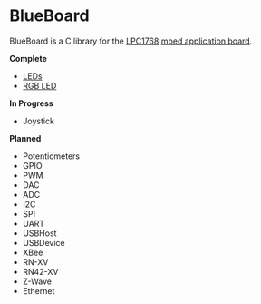 # BlueBoard

BlueBoard is a C library for the [LPC1768](https://developer.mbed.org/platforms/mbed-LPC1768/) [mbed application board](https://developer.mbed.org/cookbook/mbed-application-board).

__Complete__
* [LEDs](https://github.com/benjaminjnoack/blueboard/tree/master/lib/leds)
* [RGB LED](https://github.com/benjaminjnoack/blueboard/tree/master/lib/rgb)

__In Progress__
* Joystick

__Planned__
* Potentiometers
* GPIO
* PWM
* DAC
* ADC
* I2C
* SPI
* UART
* USBHost
* USBDevice
* XBee
* RN-XV
* RN42-XV
* Z-Wave
* Ethernet
